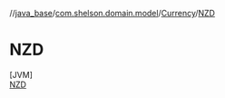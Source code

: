 //[java_base](../../../../index.md)/[com.shelson.domain.model](../../index.md)/[Currency](../index.md)/[NZD](index.md)

# NZD

[JVM]\
[NZD](index.md)
